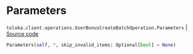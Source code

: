 # Parameters
`toloka.client.operations.UserBonusCreateBatchOperation.Parameters` | [Source code](https://github.com/Toloka/toloka-kit/blob/v1.1.1/src/client/operations.py#L364)

```python
Parameters(self, *, skip_invalid_items: Optional[bool] = None)
```

